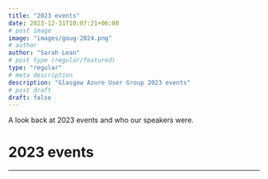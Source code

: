 ```yaml
---
title: "2023 events"
date: 2023-12-31T10:07:21+06:00
# post image
image: "images/gaug-2024.png"
# author
author: "Sarah Lean"
# post type (regular/featured)
type: "regular"
# meta description
description: "Glasgow Azure User Group 2023 events"
# post draft
draft: false
---
```



A look back at 2023 events and who our speakers were. 

# 2023 events
<hr>